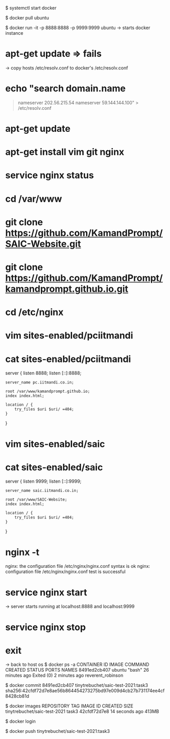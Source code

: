 $ systemctl start docker

$ docker pull ubuntu

$ docker run -it -p 8888:8888 -p 9999:9999 ubuntu
-> starts docker instance

# apt-get update	=> fails

-> copy hosts /etc/resolv.conf to docker's /etc/resolv.conf
# echo "search domain.name
> nameserver 202.56.215.54
> nameserver 59.144.144.100" > /etc/resolv.conf

# apt-get update
# apt-get install vim git nginx

# service nginx status

# cd /var/www
# git clone https://github.com/KamandPrompt/SAIC-Website.git
# git clone https://github.com/KamandPrompt/kamandprompt.github.io.git

# cd /etc/nginx
# vim sites-enabled/pciitmandi
# cat sites-enabled/pciitmandi
server {
	listen 8888;
	listen [::]:8888;

	server_name pc.iitmandi.co.in;

	root /var/www/kamandprompt.github.io;
	index index.html;

	location / {
		try_files $uri $uri/ =404;
	}
}

# vim sites-enabled/saic
# cat sites-enabled/saic
server {
	listen 9999;
	listen [::]:9999;

	server_name saic.iitmandi.co.in; 

	root /var/www/SAIC-Website;
	index index.html;

	location / {
		try_files $uri $uri/ =404;
	}
}

# nginx -t
nginx: the configuration file /etc/nginx/nginx.conf syntax is ok
nginx: configuration file /etc/nginx/nginx.conf test is successful

# service nginx start
-> server starts running at localhost:8888 and localhost:9999

# service nginx stop
# exit

-> back to host os
$ docker ps -a
CONTAINER ID   IMAGE     COMMAND   CREATED          STATUS                     PORTS     NAMES
8491ed2cb407   ubuntu    "bash"    26 minutes ago   Exited (0) 2 minutes ago             reverent_robinson

$ docker commit 8491ed2cb407 tinytrebuchet/saic-test-2021:task3
sha256:42cfdf72d7e8ae56b864454273275bd97e009d4cb27b731174ee4cf8428cb81d

$ docker images
REPOSITORY                     TAG       IMAGE ID       CREATED          SIZE
tinytrebuchet/saic-test-2021   task3     42cfdf72d7e8   14 seconds ago   413MB

$ docker login

$ docker push tinytrebuchet/saic-test-2021:task3
